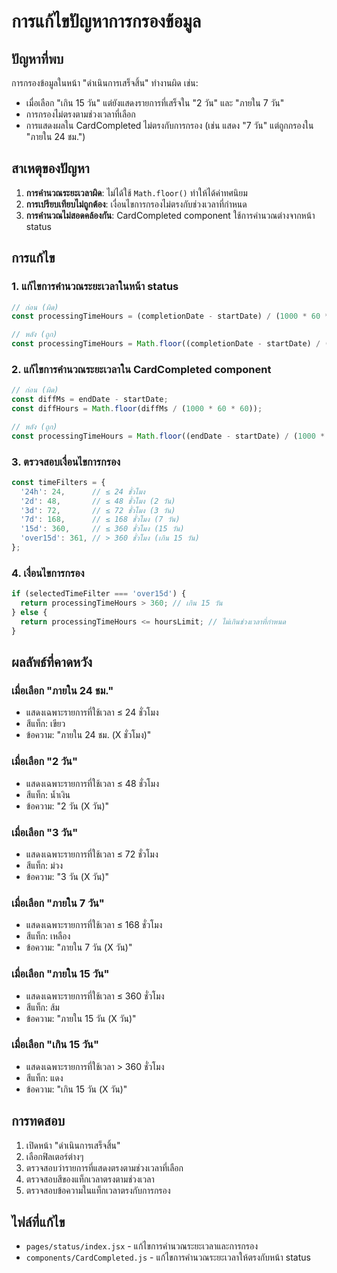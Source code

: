 # การแก้ไขปัญหาการกรองข้อมูล

## ปัญหาที่พบ
การกรองข้อมูลในหน้า "ดำเนินการเสร็จสิ้น" ทำงานผิด เช่น:
- เมื่อเลือก "เกิน 15 วัน" แต่ยังแสดงรายการที่เสร็จใน "2 วัน" และ "ภายใน 7 วัน"
- การกรองไม่ตรงตามช่วงเวลาที่เลือก
- การแสดงผลใน CardCompleted ไม่ตรงกับการกรอง (เช่น แสดง "7 วัน" แต่ถูกกรองใน "ภายใน 24 ชม.")

## สาเหตุของปัญหา
1. **การคำนวณระยะเวลาผิด**: ไม่ได้ใช้ `Math.floor()` ทำให้ได้ค่าทศนิยม
2. **การเปรียบเทียบไม่ถูกต้อง**: เงื่อนไขการกรองไม่ตรงกับช่วงเวลาที่กำหนด
3. **การคำนวณไม่สอดคล้องกัน**: CardCompleted component ใช้การคำนวณต่างจากหน้า status

## การแก้ไข

### 1. แก้ไขการคำนวณระยะเวลาในหน้า status
```javascript
// ก่อน (ผิด)
const processingTimeHours = (completionDate - startDate) / (1000 * 60 * 60);

// หลัง (ถูก)
const processingTimeHours = Math.floor((completionDate - startDate) / (1000 * 60 * 60));
```

### 2. แก้ไขการคำนวณระยะเวลาใน CardCompleted component
```javascript
// ก่อน (ผิด)
const diffMs = endDate - startDate;
const diffHours = Math.floor(diffMs / (1000 * 60 * 60));

// หลัง (ถูก)
const processingTimeHours = Math.floor((endDate - startDate) / (1000 * 60 * 60));
```

### 3. ตรวจสอบเงื่อนไขการกรอง
```javascript
const timeFilters = {
  '24h': 24,      // ≤ 24 ชั่วโมง
  '2d': 48,       // ≤ 48 ชั่วโมง (2 วัน)
  '3d': 72,       // ≤ 72 ชั่วโมง (3 วัน)
  '7d': 168,      // ≤ 168 ชั่วโมง (7 วัน)
  '15d': 360,     // ≤ 360 ชั่วโมง (15 วัน)
  'over15d': 361, // > 360 ชั่วโมง (เกิน 15 วัน)
};
```

### 4. เงื่อนไขการกรอง
```javascript
if (selectedTimeFilter === 'over15d') {
  return processingTimeHours > 360; // เกิน 15 วัน
} else {
  return processingTimeHours <= hoursLimit; // ไม่เกินช่วงเวลาที่กำหนด
}
```

## ผลลัพธ์ที่คาดหวัง

### เมื่อเลือก "ภายใน 24 ชม."
- แสดงเฉพาะรายการที่ใช้เวลา ≤ 24 ชั่วโมง
- สีแท็ก: เขียว
- ข้อความ: "ภายใน 24 ชม. (X ชั่วโมง)"

### เมื่อเลือก "2 วัน"
- แสดงเฉพาะรายการที่ใช้เวลา ≤ 48 ชั่วโมง
- สีแท็ก: น้ำเงิน
- ข้อความ: "2 วัน (X วัน)"

### เมื่อเลือก "3 วัน"
- แสดงเฉพาะรายการที่ใช้เวลา ≤ 72 ชั่วโมง
- สีแท็ก: ม่วง
- ข้อความ: "3 วัน (X วัน)"

### เมื่อเลือก "ภายใน 7 วัน"
- แสดงเฉพาะรายการที่ใช้เวลา ≤ 168 ชั่วโมง
- สีแท็ก: เหลือง
- ข้อความ: "ภายใน 7 วัน (X วัน)"

### เมื่อเลือก "ภายใน 15 วัน"
- แสดงเฉพาะรายการที่ใช้เวลา ≤ 360 ชั่วโมง
- สีแท็ก: ส้ม
- ข้อความ: "ภายใน 15 วัน (X วัน)"

### เมื่อเลือก "เกิน 15 วัน"
- แสดงเฉพาะรายการที่ใช้เวลา > 360 ชั่วโมง
- สีแท็ก: แดง
- ข้อความ: "เกิน 15 วัน (X วัน)"

## การทดสอบ
1. เปิดหน้า "ดำเนินการเสร็จสิ้น"
2. เลือกฟิลเตอร์ต่างๆ
3. ตรวจสอบว่ารายการที่แสดงตรงตามช่วงเวลาที่เลือก
4. ตรวจสอบสีของแท็กเวลาตรงตามช่วงเวลา
5. ตรวจสอบข้อความในแท็กเวลาตรงกับการกรอง

## ไฟล์ที่แก้ไข
- `pages/status/index.jsx` - แก้ไขการคำนวณระยะเวลาและการกรอง
- `components/CardCompleted.js` - แก้ไขการคำนวณระยะเวลาให้ตรงกับหน้า status 